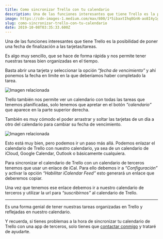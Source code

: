 ```yaml
---
title: Como sincronizar Trello con tu calendario
description: Una de las funciones interesantes que tiene Trello es la posibilidad de poner una fecha de finalización a las tarjetas/tareas.
image: https://cdn-images-1.medium.com/max/800/1*5ibaxtIhq0GnN-ao8I4y1g.jpeg
slug: como-sincronizar-trello-con-tu-calendario
date: 2019-10-08T03:35:33.600Z
---
```


Una de las funciones interesantes que tiene Trello es la posibilidad de poner una fecha de finalización a las tarjetas/tareas.

Es algo muy sencillo, que se hace de forma rápida y nos permite tener nuestras tareas bien organizadas en el tiempo.

Basta abrir una tarjeta y seleccionar la opción *“fecha de vencimiento”* y ahí ponemos la fecha en límite en la que deberíamos haber completado la tarea.

![Imagen relacionada](https://cdn-images-1.medium.com/max/800/1*6s9Qvwd4qzlzH6SOlQw6KQ.jpeg)

Trello también nos permite ver un calendario con todas las tareas que tenemos planificadas, solo tenemos que apretar en el botón *“calendario”* que aparece en la parte superior derecha.

También es muy cómodo el poder arrastrar y soltar las tarjetas de un día a otro del calendario para cambiar su fecha de vencimiento.

![Imagen relacionada](https://cdn-images-1.medium.com/max/800/1*0iPM5UquldZiBZqjaV_EFg.jpeg)

Esto está muy bien, pero podemos ir un paso más allá. Podemos enlazar el calendario de Trello con nuestro calendario, ya sea de un calendario de iCloud, Google Calendar, Outlook o básicamente cualquiera.

Para sincronizar el calendario de Trello con un calendario de terceros tenemos que usar un enlace de iCal. Para ello debemos ir a *“Configuración”* y activar la opción *“Habilitar iCalendar Feed”* esto generará un enlace que deberemos copiar.

Una vez que tenemos ese enlace debemos ir a nuestro calendario de terceros y utilizar la url para *“suscribirnos”* al calendario de Trello.

---

Es una forma genial de tener nuestras tareas organizadas en Trello y reflejadas en nuestro calendario.

Y recuerda, si tienes problemas a la hora de sincronizar tu calendario de Trello con una app de terceros, solo tienes que [contactar conmigo](https://ajra.es/contactar) y trataré de ayudarte.
